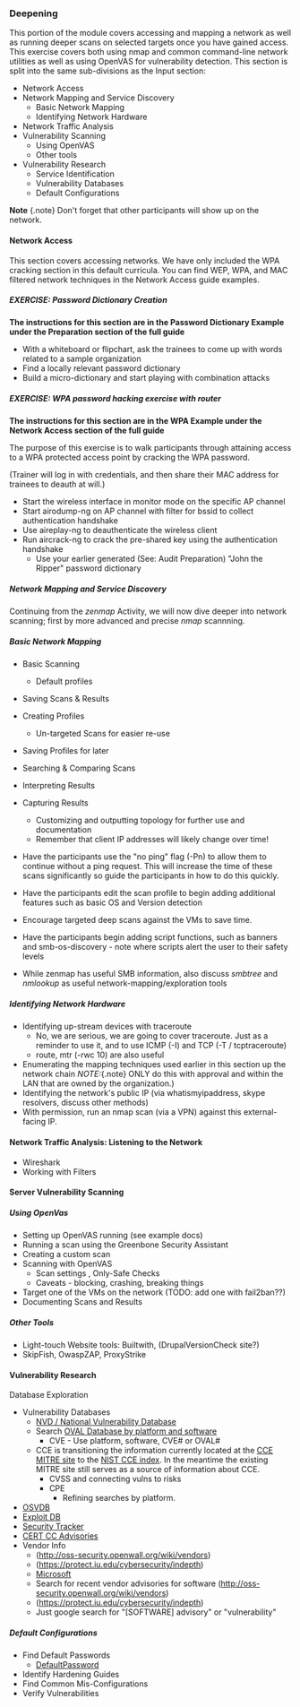 ### Deepening

This portion of the module covers accessing and mapping a network as well as running deeper scans on selected targets once you have gained access. This exercise covers both using nmap and common command-line network utilities as well as using OpenVAS for vulnerability detection.  This section is split into the same sub-divisions as the Input section:

  * Network Access
  * Network Mapping and Service Discovery
    * Basic Network Mapping
    * Identifying Network Hardware
  * Network Traffic Analysis
  * Vulnerability Scanning
    * Using OpenVAS
    * Other tools
  * Vulnerability Research
    * Service Identification
    * Vulnerability Databases
    * Default Configurations

**Note** {.note} Don't forget that other participants will show up on the network.

#### Network Access

This section covers accessing networks. We have only included the WPA cracking section in this default curricula. You can find WEP, WPA, and MAC filtered network techniques in the Network Access guide examples.

##### EXERCISE: Password Dictionary Creation

**The instructions for this section are in the Password Dictionary Example under the Preparation section of the full guide**

 * With a whiteboard or flipchart, ask the trainees to come up with words related to a sample organization
 * Find a locally relevant password dictionary
 * Build a micro-dictionary and start playing with combination attacks

##### EXERCISE: WPA password hacking exercise with router

**The instructions for this section are in the WPA Example under the Network Access section of the full guide**

The purpose of this exercise is to walk participants through attaining access to a WPA protected access point by cracking the WPA password.

(Trainer will log in with credentials, and then share their MAC address for trainees to deauth at will.)

  * Start the wireless interface in monitor mode on the specific AP channel
  * Start airodump-ng on AP channel with filter for bssid to collect authentication handshake
  * Use aireplay-ng to deauthenticate the wireless client
  * Run aircrack-ng to crack the pre-shared key using the authentication handshake
    * Use your earlier generated (See: Audit Preparation) "John the Ripper" password dictionary


##### Network Mapping and Service Discovery

Continuing from the *zenmap* Activity, we will now dive deeper into network scanning; first by more advanced and precise *nmap* scannning.

##### Basic Network Mapping

  * Basic Scanning
    * Default profiles
  * Saving Scans & Results
  * Creating Profiles
    * Un-targeted Scans for easier re-use
  * Saving Profiles for later
  * Searching & Comparing Scans
  * Interpreting Results
  * Capturing Results
    * Customizing and outputting topology for further use and documentation
    * Remember that client IP addresses will likely change over time!

  * Have the participants use the "no ping" flag (-Pn) to allow them to continue without a ping request. This will increase the time of these scans significantly so guide the participants in how to do this quickly.
  * Have the participants edit the scan profile to begin adding additional features such as basic OS and Version detection
  * Encourage targeted deep scans against the VMs to save time.
  * Have the participants begin adding script functions, such as banners and smb-os-discovery - note where scripts alert the user to their safety levels
  * While zenmap has useful SMB information, also discuss  *smbtree* and *nmlookup* as useful network-mapping/exploration tools

##### Identifying Network Hardware

  * Identifying up-stream devices with traceroute
    * No, we are serious, we are going to cover traceroute. Just as a reminder to use it, and to use ICMP (-I) and TCP (-T / tcptraceroute)
    * route, mtr (-rwc 10) are also useful
  * Enumerating the mapping techniques used earlier in this section up the network chain
    *NOTE:*{.note} ONLY do this with approval and within the LAN that are owned by the organization.)
  * Identifying the network's public IP (via whatismyipaddress, skype resolvers, discuss other methods)
  * With permission, run an nmap scan (via a VPN) against this external-facing IP.


#### Network Traffic Analysis: Listening to the Network

 * Wireshark
 * Working with Filters

#### Server Vulnerability Scanning

##### Using OpenVas
  * Setting up OpenVAS running (see example docs)
  * Running a scan using the Greenbone Security Assistant
  * Creating a custom scan
  * Scanning with OpenVAS
  	* Scan settings , Only-Safe Checks
  	* Caveats - blocking, crashing, breaking things
  * Target one of the VMs on the network (TODO: add one with fail2ban??)
  * Documenting Scans and Results

##### Other Tools

 * Light-touch Website tools: Builtwith, (DrupalVersionCheck site?)
 * SkipFish,  OwaspZAP, ProxyStrike


#### Vulnerability Research

Database Exploration

* Vulnerability Databases
  * [NVD / National Vulnerability Database](https://web.nvd.nist.gov/view/vuln/search-advanced)
  * Search [OVAL Database by platform and software](http://oval.mitre.org/repository/data/search/)
    * CVE - Use platform, software, CVE# or OVAL#
  * CCE is transitioning the information currently located at the [CCE MITRE site](http://cce.mitre.org/) to the [NIST CCE index](https://nvd.nist.gov/cce/index.cfm). In the meantime the existing MITRE site still serves as a source of information about CCE.
    * CVSS and connecting vulns to risks
    * CPE
      * Refining searches by platform.
* [OSVDB](http://osvdb.org/)
* [Exploit DB](http://www.exploit-db.com/search)
* [Security Tracker](http://securitytracker.com/topics/topics.html)
* [CERT CC Advisories](https://www.cert.org/historical/advisories/)
* Vendor Info
  * (http://oss-security.openwall.org/wiki/vendors)
  * (https://protect.iu.edu/cybersecurity/indepth)
  * [Microsoft](https://technet.microsoft.com/en-us/security/bulletin)
  * Search for recent vendor advisories for software (http://oss-security.openwall.org/wiki/vendors)
  * (https://protect.iu.edu/cybersecurity/indepth)
  * Just google search for "[SOFTWARE] advisory" or "vulnerability"

##### Default Configurations

  * Find Default Passwords
    * [DefaultPassword](http://www.defaultpassword.com/)
  * Identify Hardening Guides
  * Find Common Mis-Configurations
  * Verify Vulnerabilities
